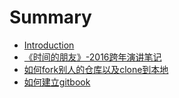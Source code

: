 # Summary

* [Introduction](README.md)
* [《时间的朋友》-2016跨年演讲笔记](《时间的朋友》-2016跨年演讲笔记.md)
* [如何fork别人的仓库以及clone到本地](如何fork别人的仓库以及clone到本地.md)
* [如何建立gitbook](如何建立gitbook.md)

